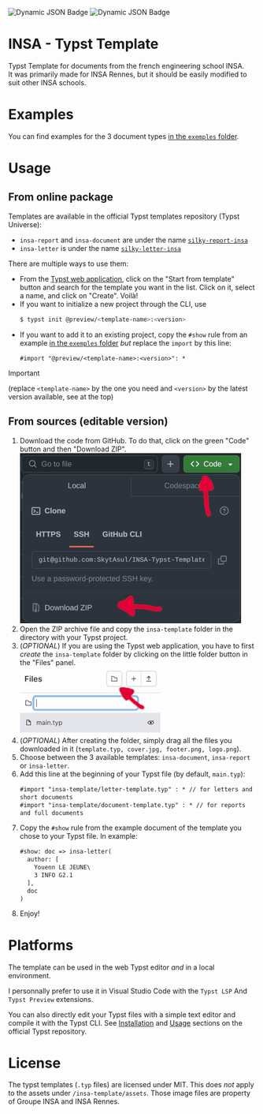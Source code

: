 ![Dynamic JSON Badge](https://img.shields.io/badge/dynamic/json?url=https%3A%2F%2Fpackages.typst.org%2Fpreview%2Findex.json&query=%24%5B%3F(%40.name%3D%3D%22silky-report-insa%22)%5D.version&style=for-the-badge&label=Report%20Version&color=red)
![Dynamic JSON Badge](https://img.shields.io/badge/dynamic/json?url=https%3A%2F%2Fpackages.typst.org%2Fpreview%2Findex.json&query=%24%5B%3F(%40.name%3D%3D%22silky-letter-insa%22)%5D.version&style=for-the-badge&label=Letter%20Version&color=orange)

# INSA - Typst Template
Typst Template for documents from the french engineering school INSA.  
It was primarily made for INSA Rennes, but it should be easily modified to suit other INSA schools.

# Examples
You can find examples for the 3 document types [in the `exemples` folder](exemples).

# Usage
## From online package
Templates are available in the official Typst templates repository (Typst Universe):
- `insa-report` and `insa-document` are under the name [`silky-report-insa`](https://typst.app/universe/template/silky-report-insa)
- `insa-letter` is under the name [`silky-letter-insa`](https://typst.app/universe/template/silky-letter-insa)

There are multiple ways to use them:
- From the [Typst web application](https://typst.app/), click on the "Start from template" button and search for the template you want in the list. Click on it, select a name, and click on "Create". Voilà!
- If you want to initialize a new project through the CLI, use
    ```sh
    $ typst init @preview/<template-name>:<version>
    ```
- If you want to add it to an existing project, copy the `#show` rule from an example [in the `exemples` folder](exemples) *but* replace the `import` by this line:
    ```typst
    #import "@preview/<template-name>:<version>": *
    ```
> [!IMPORTANT]  
> (replace `<template-name>` by the one you need and `<version>` by the latest version available, see at the top)

## From sources (editable version)
1. Download the code from GitHub. To do that, click on the green "Code" button and then "Download ZIP".  
    ![illustration](illustrations/github-download.png)
1. Open the ZIP archive file and copy the `insa-template` folder in the directory with your Typst project.
1. (*OPTIONAL*) If you are using the Typst web application, you have to first *create* the `insa-template` folder by clicking on the little folder button in the "Files" panel.  
    ![illustration](illustrations/typst-folder.png)
1. (*OPTIONAL*) After creating the folder, simply drag all the files you downloaded in it (`template.typ, cover.jpg, footer.png, logo.png`).
1. Choose between the 3 available templates: `insa-document`, `insa-report` or `insa-letter`.
1. Add this line at the beginning of your Typst file (by default, `main.typ`):
    ```typst
    #import "insa-template/letter-template.typ" : * // for letters and short documents
    #import "insa-template/document-template.typ" : * // for reports and full documents
    ```
1. Copy the `#show` rule from the example document of the template you chose to your Typst file. In example:
    ```typst
    #show: doc => insa-letter(
      author: [
        Youenn LE JEUNE\
        3 INFO G2.1
      ],
      doc
    )
    ````
1. Enjoy!

# Platforms
The template can be used in the web Typst editor *and* in a local environment.

I personnally prefer to use it in Visual Studio Code with the `Typst LSP` And `Typst Preview` extensions.

You can also directly edit your Typst files with a simple text editor and compile it with the Typst CLI.
See [Installation](https://github.com/typst/typst?tab=readme-ov-file#installation) and [Usage](https://github.com/typst/typst?tab=readme-ov-file#usage) sections on the official Typst repository.

# License
The typst templates (`.typ` files) are licensed under MIT. This does _not_ apply to the assets under `/insa-template/assets`. Those image files are property of Groupe INSA and INSA Rennes.